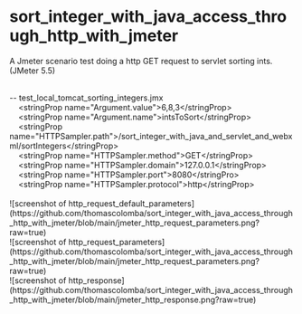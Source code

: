 # sort\_integer\_with\_java\_access\_through\_http\_with\_jmeter

A Jmeter scenario test doing a http GET request to servlet sorting ints. <br/>
(JMeter 5.5)<br/>



<br/>
-- test_local_tomcat_sorting_integers.jmx<br/>
&nbsp;&nbsp;&nbsp;&nbsp;&lt;stringProp name="Argument.value"&gt;6,8,3&lt;/stringProp&gt; <br/>
&nbsp;&nbsp;&nbsp;&nbsp;&lt;stringProp name="Argument.name"&gt;intsToSort&lt;/stringProp&gt; <br/>
&nbsp;&nbsp;&nbsp;&nbsp;&lt;stringProp name="HTTPSampler.path"&gt;/sort_integer_with_java_and_servlet_and_webxml/sortIntegers&lt;/stringProp&gt;<br/>
&nbsp;&nbsp;&nbsp;&nbsp;&lt;stringProp name="HTTPSampler.method"&gt;GET&lt;/stringProp&gt; <br/>
&nbsp;&nbsp;&nbsp;&nbsp;&lt;stringProp name="HTTPSampler.domain"&gt;127.0.0.1&lt;/stringProp&gt; <br/>
&nbsp;&nbsp;&nbsp;&nbsp;&lt;stringProp name="HTTPSampler.port"&gt;8080&lt;/stringPro&gt; <br/>
&nbsp;&nbsp;&nbsp;&nbsp;&lt;stringProp name="HTTPSampler.protocol"&gt;http&lt;/stringProp&gt; <br/>
<br/>
![screenshot of http_request_default_parameters](https://github.com/thomascolomba/sort_integer_with_java_access_through_http_with_jmeter/blob/main/jmeter_http_request_parameters.png?raw=true) <br/>
![screenshot of http_request_parameters](https://github.com/thomascolomba/sort_integer_with_java_access_through_http_with_jmeter/blob/main/jmeter_http_request_parameters.png?raw=true) <br/>
![screenshot of http_response](https://github.com/thomascolomba/sort_integer_with_java_access_through_http_with_jmeter/blob/main/jmeter_http_response.png?raw=true) <br/>
	

